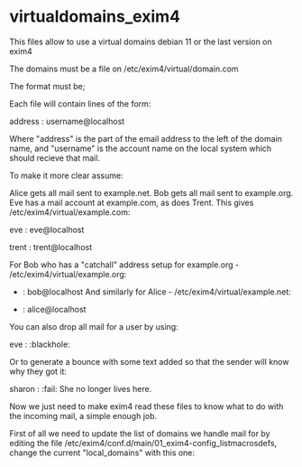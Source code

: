 # virtualdomains_exim4
This files allow to use a virtual domains debian 11 or the last version on exim4

The domains must be a file on /etc/exim4/virtual/domain.com

The format must be;

Each file will contain lines of the form:

address : username@localhost

Where "address" is the part of the email address to the left of the domain name, and "username" is the account name on the local system which should recieve that mail.

To make it more clear assume:

Alice gets all mail sent to example.net.
Bob gets all mail sent to example.org.
Eve has a mail account at example.com, as does Trent.
This gives /etc/exim4/virtual/example.com:

eve : eve@localhost

trent : trent@localhost

For Bob who has a "catchall" address setup for example.org - /etc/exim4/virtual/example.org:

* : bob@localhost
And similarly for Alice - /etc/exim4/virtual/example.net:

* : alice@localhost

You can also drop all mail for a user by using:

eve : :blackhole:

Or to generate a bounce with some text added so that the sender will know why they got it:

sharon : :fail: She no longer lives here.

Now we just need to make exim4 read these files to know what to do with the incoming mail, a simple enough job.

First of all we need to update the list of domains we handle mail for by editing the file /etc/exim4/conf.d/main/01_exim4-config_listmacrosdefs, change the current "local_domains" with this one:
